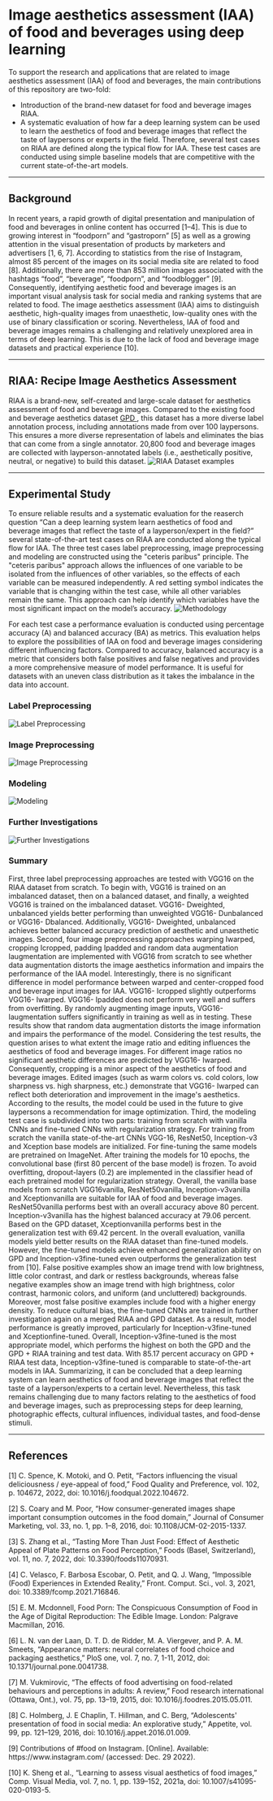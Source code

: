 # Image aesthetics assessment (IAA) of food and beverages using deep learning

To support the research and applications that are related to image aesthetics assessment (IAA) of food and beverages, the main contributions of this repository are two-fold:

<ul>
  <li>Introduction of the brand-new dataset for food and beverage images RIAA.</li>
  <li>A systematic evaluation of how far a deep learning system can be used to learn the aesthetics of food and beverage images that reflect the taste of laypersons or experts in the field. Therefore, several test cases on RIAA are defined along the typical flow for IAA. These test cases are conducted using simple baseline models that are competitive with the current state-of-the-art models.</li>
</ul>

***
<h2>Background</h2>

In recent years, a rapid growth of digital presentation and manipulation of food and beverages in online content has occurred [1–4]. This is due to growing interest in “foodporn” and “gastroporn” [5] as well as a growing attention in the visual presentation of products by marketers and advertisers [1, 6, 7]. According to statistics from the rise of Instagram, almost 85 percent of the images on its social media site are related to food [8]. Additionally, there are more than 853 million images associated with the hashtags “food”, “beverage”, “foodporn”, and “foodblogger” [9]. Consequently, identifying aesthetic food and beverage images is an important visual analysis task for social media and ranking systems that are related to food. The image aesthetics assessment (IAA) aims to distinguish aesthetic, high-quality images from unaesthetic, low-quality ones with the use of binary classification or scoring. Nevertheless, IAA of food and beverage images remains a challenging and relatively unexplored area in terms of deep learning. This is due to the lack of food and beverage image datasets and practical experience [10].

***
<h2>RIAA: Recipe Image Aesthetics Assessment</h2>
RIAA is a brand-new, self-created and large-scale dataset for aesthetics assessment of food and beverage images. Compared to the existing food and beverage aesthetics dataset <a href="https://github.com/Openning07/GPA">GPD </a>, this dataset has a more diverse label annotation process, including annotations made from over 100 laypersons. This ensures a more diverse representation of labels and eliminates the bias that can come from a single annotator. 20,800 food and beverage images are collected with layperson-annotated labels (i.e., aesthetically positive, neutral, or negative) to build this dataset.
<img src="https://github.com/Jessi256/IAA_Of_Food_Beverages_Using_DL/blob/main/Images/RIAA%20Dataset%20Examples.png" alt="RIAA Dataset examples">



***

<h2>Experimental Study</h2>
To ensure reliable results and a systematic evaluation for the reaserch question “Can a deep learning system learn aesthetics of food and beverage images that reflect the taste of a layperson/expert in the field?” several state-of-the-art test cases on RIAA are conducted along the typical flow for IAA. The three test cases label preprocessing, image preprocessing and modeling are constructed using the "ceteris paribus" principle. The "ceteris paribus" approach allows the influences of one variable to be isolated from the influences of other variables, so the effects of each variable can be measured independently. A red setting symbol indicates the variable that is changing within the test case, while all other variables remain the same. This approach can help identify which variables have the most significant impact on the model’s accuracy.

<img src="https://github.com/Jessi256/IAA_Of_Food_Beverages_Using_DL/blob/main/Images/Methodology.png" alt="Methodology">

For each test case a performance evaluation is conducted using percentage accuracy (A) and balanced accuracy (BA) as metrics. This evaluation helps to explore the possibilities of IAA on food and beverage images considering different influencing factors. Compared to accuracy, balanced accuracy is a metric that considers both false positives and false negatives and provides a more comprehensive measure of model performance. It is useful for datasets with an uneven class distribution as it takes the imbalance in the data into account.

<h3>Label Preprocessing</h3>
<img src="https://github.com/Jessi256/IAA_Of_Food_Beverages_Using_DL/blob/main/Images/Label_Preprocessing.PNG" alt="Label Preprocessing">

<h3>Image Preprocessing</h3>
<img src="https://github.com/Jessi256/IAA_Of_Food_Beverages_Using_DL/blob/main/Images/Image_Preprocessing.PNG" alt="Image Preprocessing">

<h3>Modeling</h3>
<img src="https://github.com/Jessi256/IAA_Of_Food_Beverages_Using_DL/blob/main/Images/Modeling.PNG" alt="Modeling">

<h3>Further Investigations</h3>
<img src="https://github.com/Jessi256/IAA_Of_Food_Beverages_Using_DL/blob/main/Images/Further_Investigations.PNG" alt="Further Investigations">

<h3>Summary</h3>
First, three label preprocessing approaches are tested with VGG16 on the RIAA dataset from scratch. To begin with, VGG16 is trained on an imbalanced dataset, then on a balanced dataset, and finally, a weighted VGG16 is trained on the imbalanced dataset. VGG16- Dweighted, unbalanced yields better performing than unweighted VGG16- Dunbalanced or VGG16- Dbalanced. Additionally, VGG16- Dweighted, unbalanced achieves better balanced accuracy prediction of aesthetic and unaesthetic images.
Second, four image preprocessing approaches warping Iwarped, cropping Icropped, padding Ipadded and random data augmentation Iaugmentation are implemented with VGG16 from scratch to see whether data augmentation distorts the image aesthetics information and impairs the performance of the IAA model. Interestingly, there is no significant difference in model performance between warped and center-cropped food and beverage input images for IAA. VGG16- Icropped slightly outperforms VGG16- Iwarped. VGG16- Ipadded does not perform very well and suffers from overfitting. By randomly augmenting image inputs, VGG16- Iaugmentation suffers significantly in training as well as in testing. These results show that random data augmentation distorts the image information and impairs the performance of the model. Considering the test results, the question arises to what extent the image ratio and editing influences the aesthetics of food and beverage images. For different image ratios no significant aesthetic differences are predicted by VGG16- Iwarped. Consequently, cropping is a minor aspect of the aesthetics of food and beverage images. Edited images (such as warm colors vs. cold colors, low sharpness vs. high sharpness, etc.) demonstrate that VGG16- Iwarped can reflect both deterioration and improvement in the image's aesthetics. According to the results, the model could be used in the future to give laypersons a recommendation for image optimization.
Third, the modeling test case is subdivided into two parts: training from scratch with vanilla CNNs and fine-tuned CNNs with regularization strategy. For training from scratch the vanilla state-of-the-art CNNs VGG-16, ResNet50, Inception-v3 and Xception base models are initialized. For fine-tuning the same models are pretrained on ImageNet. After training the models for 10 epochs, the convolutional base (first 80 percent of the base model) is frozen. To avoid overfitting, dropout-layers (0.2) are implemented in the classifier head of each pretrained model for regularization strategy. Overall, the vanilla base models from scratch VGG16vanilla, ResNet50vanilla, Inception-v3vanilla and Xceptionvanilla are suitable for IAA of food and beverage images. ResNet50vanilla performs best with an overall accuracy above 80 percent. Inception-v3vanilla has the highest balanced accuracy at 79.06 percent. Based on the GPD dataset, Xceptionvanilla performs best in the generalization test with 69.42 percent. In the overall evaluation, vanilla models yield better results on the RIAA dataset than fine-tuned models. However, the fine-tuned models achieve enhanced generalization ability on GPD and Inception-v3fine-tuned even outperforms the generalization test from [10]. False positive examples show an image trend with low brightness, little color contrast, and dark or restless backgrounds, whereas false negative examples show an image trend with high brightness, color contrast, harmonic colors, and uniform (and uncluttered) backgrounds. Moreover, most false positive examples include food with a higher energy density. 
To reduce cultural bias, the fine-tuned CNNs are trained in further investigation again on a merged RIAA and GPD dataset. As a result, model performance is greatly improved, particularly for Inception-v3fine-tuned and Xceptionfine-tuned. Overall, Inception-v3fine-tuned is the most appropriate model, which performs the highest on both the GPD and the GPD + RIAA training and test data. With 85.17 percent accuracy on GPD + RIAA test data, Inception-v3fine-tuned is comparable to state-of-the-art models in IAA. 
Summarizing, it can be concluded that a deep learning system can learn aesthetics of food and beverage images that reflect the taste of a layperson/experts to a certain level. Nevertheless, this task remains challenging due to many factors relating to the aesthetics of food and beverage images, such as preprocessing steps for deep learning, photographic effects, cultural influences, individual tastes, and food-dense stimuli.

***
<h2>References</h2>
<p>[1]	C. Spence, K. Motoki, and O. Petit, “Factors influencing the visual deliciousness / eye-appeal of food,” Food Quality and Preference, vol. 102, p. 104672, 2022, doi: 10.1016/j.foodqual.2022.104672.</p>
<p>[2]	S. Coary and M. Poor, “How consumer-generated images shape important consumption outcomes in the food domain,” Journal of Consumer Marketing, vol. 33, no. 1, pp. 1–8, 2016, doi: 10.1108/JCM-02-2015-1337.</p>
<p>[3]	S. Zhang et al., “Tasting More Than Just Food: Effect of Aesthetic Appeal of Plate Patterns on Food Perception,” Foods (Basel, Switzerland), vol. 11, no. 7, 2022, doi: 10.3390/foods11070931.</p>
<p>[4]	C. Velasco, F. Barbosa Escobar, O. Petit, and Q. J. Wang, “Impossible (Food) Experiences in Extended Reality,” Front. Comput. Sci., vol. 3, 2021, doi: 10.3389/fcomp.2021.716846.</p>
<p>[5]	E. M. Mcdonnell, Food Porn: The Conspicuous Consumption of Food in the Age of Digital Reproduction: The Edible Image. London: Palgrave Macmillan, 2016.
<p>[6]	L. N. van der Laan, D. T. D. de Ridder, M. A. Viergever, and P. A. M. Smeets, “Appearance matters: neural correlates of food choice and packaging aesthetics,” PloS one, vol. 7, no. 7, 1-11, 2012, doi: 10.1371/journal.pone.0041738.</p>
<p>[7]	M. Vukmirovic, “The effects of food advertising on food-related behaviours and perceptions in adults: A review,” Food research international (Ottawa, Ont.), vol. 75, pp. 13–19, 2015, doi: 10.1016/j.foodres.2015.05.011.</p>
<p>[8]	C. Holmberg, J. E Chaplin, T. Hillman, and C. Berg, “Adolescents' presentation of food in social media: An explorative study,” Appetite, vol. 99, pp. 121–129, 2016, doi: 10.1016/j.appet.2016.01.009.</p>
<p>[9]	Contributions of #food on Instagram. [Online]. Available: https://www.instagram.com/ (accessed: Dec. 29 2022).</p>
<p>[10]	K. Sheng et al., “Learning to assess visual aesthetics of food images,” Comp. Visual Media, vol. 7, no. 1, pp. 139–152, 2021a, doi: 10.1007/s41095-020-0193-5.</p>

